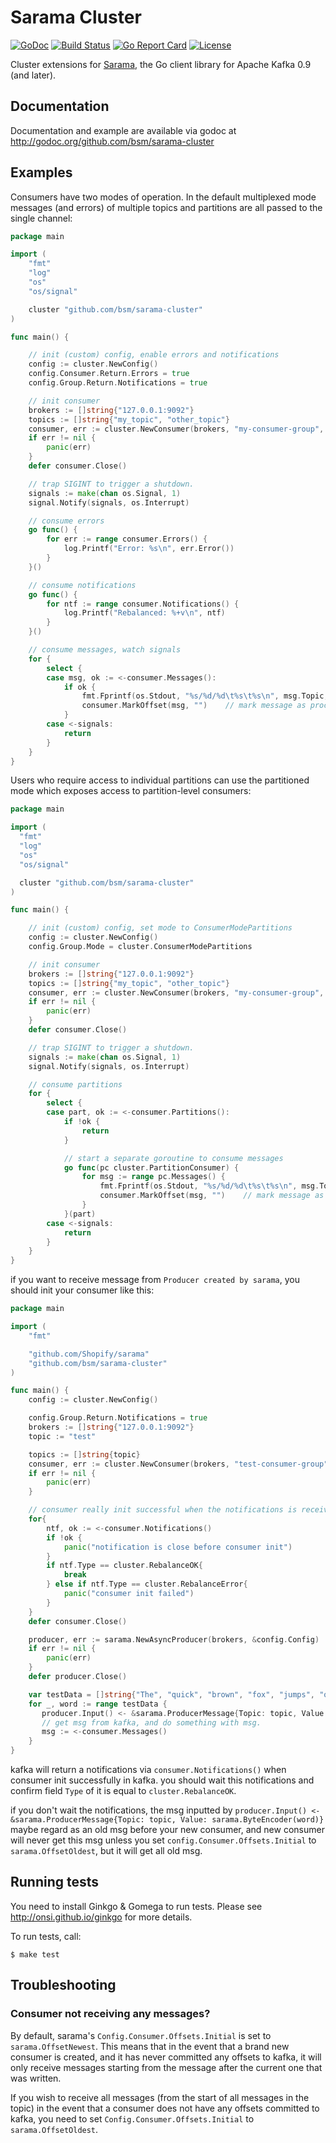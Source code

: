# Sarama Cluster

[![GoDoc](https://godoc.org/github.com/bsm/sarama-cluster?status.svg)](https://godoc.org/github.com/bsm/sarama-cluster)
[![Build Status](https://travis-ci.org/bsm/sarama-cluster.svg?branch=master)](https://travis-ci.org/bsm/sarama-cluster)
[![Go Report Card](https://goreportcard.com/badge/github.com/bsm/sarama-cluster)](https://goreportcard.com/report/github.com/bsm/sarama-cluster)
[![License](https://img.shields.io/badge/License-MIT-blue.svg)](https://opensource.org/licenses/MIT)

Cluster extensions for [Sarama](https://github.com/Shopify/sarama), the Go client library for Apache Kafka 0.9 (and later).

## Documentation

Documentation and example are available via godoc at http://godoc.org/github.com/bsm/sarama-cluster

## Examples

Consumers have two modes of operation. In the default multiplexed mode messages (and errors) of multiple
topics and partitions are all passed to the single channel:

```go
package main

import (
    "fmt"
    "log"
    "os"
    "os/signal"

    cluster "github.com/bsm/sarama-cluster"
)

func main() {

    // init (custom) config, enable errors and notifications
    config := cluster.NewConfig()
    config.Consumer.Return.Errors = true
    config.Group.Return.Notifications = true

    // init consumer
    brokers := []string{"127.0.0.1:9092"}
    topics := []string{"my_topic", "other_topic"}
    consumer, err := cluster.NewConsumer(brokers, "my-consumer-group", topics, config)
    if err != nil {
        panic(err)
    }
    defer consumer.Close()

    // trap SIGINT to trigger a shutdown.
    signals := make(chan os.Signal, 1)
    signal.Notify(signals, os.Interrupt)

    // consume errors
    go func() {
        for err := range consumer.Errors() {
            log.Printf("Error: %s\n", err.Error())
        }
    }()

    // consume notifications
    go func() {
        for ntf := range consumer.Notifications() {
            log.Printf("Rebalanced: %+v\n", ntf)
        }
    }()

    // consume messages, watch signals
    for {
        select {
        case msg, ok := <-consumer.Messages():
            if ok {
                fmt.Fprintf(os.Stdout, "%s/%d/%d\t%s\t%s\n", msg.Topic, msg.Partition, msg.Offset, msg.Key, msg.Value)
                consumer.MarkOffset(msg, "")    // mark message as processed
            }
        case <-signals:
            return
        }
    }
}
```

Users who require access to individual partitions can use the partitioned mode which exposes access to partition-level
consumers:

```go
package main

import (
  "fmt"
  "log"
  "os"
  "os/signal"

  cluster "github.com/bsm/sarama-cluster"
)

func main() {

    // init (custom) config, set mode to ConsumerModePartitions
    config := cluster.NewConfig()
    config.Group.Mode = cluster.ConsumerModePartitions

    // init consumer
    brokers := []string{"127.0.0.1:9092"}
    topics := []string{"my_topic", "other_topic"}
    consumer, err := cluster.NewConsumer(brokers, "my-consumer-group", topics, config)
    if err != nil {
        panic(err)
    }
    defer consumer.Close()

    // trap SIGINT to trigger a shutdown.
    signals := make(chan os.Signal, 1)
    signal.Notify(signals, os.Interrupt)

    // consume partitions
    for {
        select {
        case part, ok := <-consumer.Partitions():
            if !ok {
                return
            }

            // start a separate goroutine to consume messages
            go func(pc cluster.PartitionConsumer) {
                for msg := range pc.Messages() {
                    fmt.Fprintf(os.Stdout, "%s/%d/%d\t%s\t%s\n", msg.Topic, msg.Partition, msg.Offset, msg.Key, msg.Value)
                    consumer.MarkOffset(msg, "")    // mark message as processed
                }
            }(part)
        case <-signals:
            return
        }
    }
}
```

if you want to receive message from `Producer created by sarama`, you should init your consumer like this:

```go
package main

import (
    "fmt"

    "github.com/Shopify/sarama"
    "github.com/bsm/sarama-cluster"
)

func main() {
    config := cluster.NewConfig()

    config.Group.Return.Notifications = true
    brokers := []string{"127.0.0.1:9092"}
    topic := "test"

    topics := []string{topic}
    consumer, err := cluster.NewConsumer(brokers, "test-consumer-group", topics, config)
    if err != nil {
        panic(err)
    }

    // consumer really init successful when the notifications is received and `ntf.Type==cluster.RebalanceOK`
    for{
        ntf, ok := <-consumer.Notifications()
        if !ok {
            panic("notification is close before consumer init")
        }
        if ntf.Type == cluster.RebalanceOK{
            break
        } else if ntf.Type == cluster.RebalanceError{
            panic("consumer init failed")
        }
    }
    defer consumer.Close()

    producer, err := sarama.NewAsyncProducer(brokers, &config.Config)
    if err != nil {
        panic(err)
    }
    defer producer.Close()

    var testData = []string{"The", "quick", "brown", "fox", "jumps", "over", "the", "lazy", "dog"}
    for _, word := range testData {
       producer.Input() <- &sarama.ProducerMessage{Topic: topic, Value: sarama.ByteEncoder(word)}
       // get msg from kafka, and do something with msg.
       msg := <-consumer.Messages()
    }
}
```

kafka will return a notifications via `consumer.Notifications()` when consumer init successfully in kafka. you should wait this notifications and confirm field `Type` of it is equal to `cluster.RebalanceOK`.

if you don't wait the notifications, the msg inputted by `producer.Input() <- &sarama.ProducerMessage{Topic: topic, Value: sarama.ByteEncoder(word)}` maybe regard as an old msg before your new consumer, and new consumer will never get this msg unless you set `config.Consumer.Offsets.Initial` to `sarama.OffsetOldest`, but it will get all old msg.

## Running tests

You need to install Ginkgo & Gomega to run tests. Please see
http://onsi.github.io/ginkgo for more details.

To run tests, call:

    $ make test

## Troubleshooting

### Consumer not receiving any messages?

By default, sarama's `Config.Consumer.Offsets.Initial` is set to `sarama.OffsetNewest`. This means that in the event that a brand new consumer is created, and it has never committed any offsets to kafka, it will only receive messages starting from the message after the current one that was written.

If you wish to receive all messages (from the start of all messages in the topic) in the event that a consumer does not have any offsets committed to kafka, you need to set `Config.Consumer.Offsets.Initial` to `sarama.OffsetOldest`.
